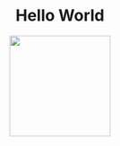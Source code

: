 <div align="center"> 
  <h1> Hello World </h1>
<div align="center">
  <a href="https://github.com/Edv-Fendi">
  <img height="180em" src="https://github-readme-stats.vercel.app/api/top-langs/?username=Edv-Fendi&layout=compact&langs_count=7&theme=dark"/>
</div>
